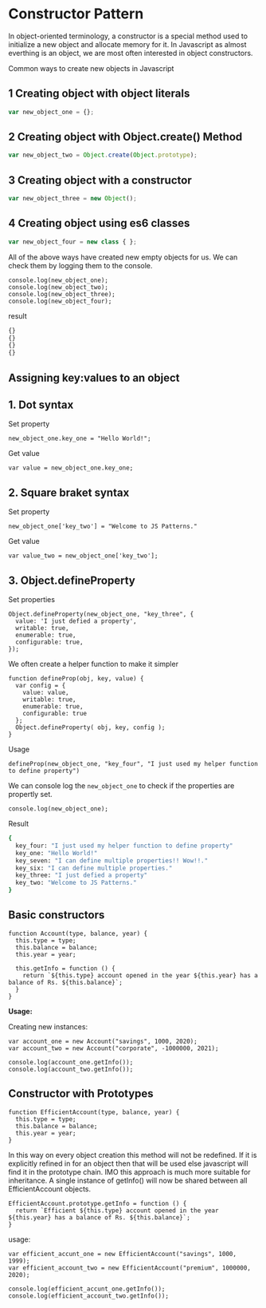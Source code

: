 # Constructor Pattern

In object-oriented terminology, a constructor is a special method used to initialize a new object and allocate memory for it. In Javascript as almost everthing is an object, we are most often interested in object constructors.

Common ways to create new objects in Javascript

## 1 Creating object with object literals

```js
var new_object_one = {};
```


## 2 Creating object with Object.create() Method


```js
var new_object_two = Object.create(Object.prototype);
```

## 3 Creating object with a constructor

```js
var new_object_three = new Object();
```


## 4 Creating object using es6 classes
```js
var new_object_four = new class { };
```

All of the above ways have created new empty objects for us. We can check them by logging them to the console.
```
console.log(new_object_one);
console.log(new_object_two);
console.log(new_object_three);
console.log(new_object_four);
```

result
```bash
{}
{}
{}
{}
```

## Assigning key:values to an object

## 1. Dot syntax

Set property
```
new_object_one.key_one = "Hello World!";
```
Get value
```
var value = new_object_one.key_one;
```

## 2. Square braket syntax

Set property
```
new_object_one['key_two'] = "Welcome to JS Patterns."
```

Get value
```
var value_two = new_object_one['key_two'];
```

## 3. Object.defineProperty

Set properties
```
Object.defineProperty(new_object_one, "key_three", {
  value: 'I just defied a property',
  writable: true,
  enumerable: true,
  configurable: true,
});
```

We often create a helper function to make it simpler
```
function defineProp(obj, key, value) {
  var config = {
    value: value,
    writable: true,
    enumerable: true,
    configurable: true
  };
  Object.defineProperty( obj, key, config );
}
```

Usage
```
defineProp(new_object_one, "key_four", "I just used my helper function to define property")
```

We can console log the `new_object_one` to check if the properties are propertly set.
```
console.log(new_object_one);
```

Result
```bash
{
  key_four: "I just used my helper function to define property"
  key_one: "Hello World!"
  key_seven: "I can define multiple properties!! Wow!!."
  key_six: "I can define multiple properties."
  key_three: "I just defied a property"
  key_two: "Welcome to JS Patterns."
}
```


## Basic constructors

```
function Account(type, balance, year) {
  this.type = type;
  this.balance = balance;
  this.year = year;

  this.getInfo = function () {
    return `${this.type} account opened in the year ${this.year} has a balance of Rs. ${this.balance}`;
  }
}
```

**Usage:**

Creating new instances:
```
var account_one = new Account("savings", 1000, 2020);
var account_two = new Account("corporate", -1000000, 2021);
```
```
console.log(account_one.getInfo());
console.log(account_two.getInfo());
```

## Constructor with Prototypes

```
function EfficientAccount(type, balance, year) {
  this.type = type;
  this.balance = balance;
  this.year = year;
}

```

In this way on every object creation this method will not be redefined. If it is explicitly refined in for an object then that will be used else javascript will find it in the prototype chain. IMO this approach is much more suitable for inheritance. A single instance of getInfo() will now be shared between all EfficientAccount objects.

```
EfficientAccount.prototype.getInfo = function () {
  return `Efficient ${this.type} account opened in the year ${this.year} has a balance of Rs. ${this.balance}`;
}
```

usage:
```
var efficient_accunt_one = new EfficientAccount("savings", 1000, 1999);
var efficient_account_two = new EfficientAccount("premium", 1000000, 2020);
```
```
console.log(efficient_accunt_one.getInfo());
console.log(efficient_account_two.getInfo());
```